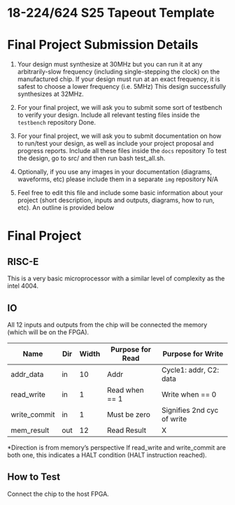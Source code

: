 # 18-224/624 S25 Tapeout Template

# Final Project Submission Details 
  
1. Your design must synthesize at 30MHz but you can run it at any arbitrarily-slow frequency (including single-stepping the clock) on the manufactured chip. If your design must run at an exact frequency, it is safest to choose a lower frequency (i.e. 5MHz)
This design successfully synthesizes at 32MHz.

2. For your final project, we will ask you to submit some sort of testbench to verify your design. Include all relevant testing files inside the `testbench` repository
Done. 
  
3. For your final project, we will ask you to submit documentation on how to run/test your design, as well as include your project proposal and progress reports. Include all these files inside the `docs` repository
To test the design, go to src/ and then run bash test_all.sh.
  
4. Optionally, if you use any images in your documentation (diagrams, waveforms, etc) please include them in a separate `img` repository
N/A
  

5. Feel free to edit this file and include some basic information about your project (short description, inputs and outputs, diagrams, how to run, etc). An outline is provided below

# Final Project

## RISC-E

This is a very basic microprocessor with a similar level of complexity as the intel 4004. 

## IO

All 12 inputs and outputs from the chip will be connected the memory (which will be on the FPGA). 

| Name          | Dir   | Width | Purpose for Read      | Purpose for Write          |
|---------------|-------|-------|-----------------------|----------------------------|
| addr_data     | in    | 10    | Addr                  | Cycle1: addr, C2: data     |
| read_write    | in    | 1     | Read when == 1        | Write when == 0            |
| write_commit  | in    | 1     | Must be zero          | Signifies 2nd cyc of write |
| mem_result    | out   | 12    | Read Result           | X                          |

*Direction is from memory’s perspective
If read_write and write_commit are both one, this indicates a HALT condition (HALT instruction reached). 

## How to Test

Connect the chip to the host FPGA. 
